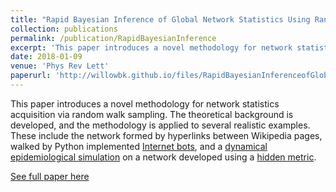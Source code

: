 ```yaml
---
title: "Rapid Bayesian Inference of Global Network Statistics Using Random Walks"
collection: publications
permalink: /publication/RapidBayesianInference
excerpt: 'This paper introduces a novel methodology for network statistics acquisition via random walk sampling. The theoretical background is developed, and the methodology is applied to several realistic examples.'
date: 2018-01-09
venue: 'Phys Rev Lett'
paperurl: 'http://willowbk.github.io/files/RapidBayesianInferenceofGlobalNetworkStatisticsUsingRandomWalks.pdf'
---
```

This paper introduces a novel methodology for network statistics acquisition via random walk sampling. The theoretical background is developed, and the methodology is applied to several realistic examples. These include the network formed by hyperlinks between Wikipedia pages, walked by Python implemented [Internet bots](https://en.wikipedia.org/wiki/Internet_bot), and a [dynamical epidemiological simulation](http://www.pnas.org/content/106/40/16897) on a network developed using a [hidden metric](https://journals.aps.org/prl/abstract/10.1103/PhysRevLett.100.078701).

[See full paper here](http://willowbk.github.io/files/RapidBayesianInferenceofGlobalNetworkStatisticsUsingRandomWalks.pdf)
